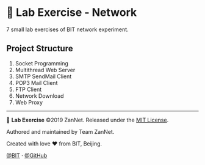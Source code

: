 # 🧾 Lab Exercise - Network

7 small lab exercises of BIT network experiment.

## Project Structure

1. Socket Programming
2. Multithread Web Server
3. SMTP SendMail Client
4. POP3 Mail Client
5. FTP Client
6. Network Download
7. Web Proxy

---

🧾 **Lab Exercise** ©2019 ZanNet. Released under the [MIT License](./LICENSE).

Authored and maintained by Team ZanNet.

Created with love ♥ from BIT, Beijing.

[@BIT](https://www.bit.edu.cn) · [@GitHub](https://github.com/zan-net)